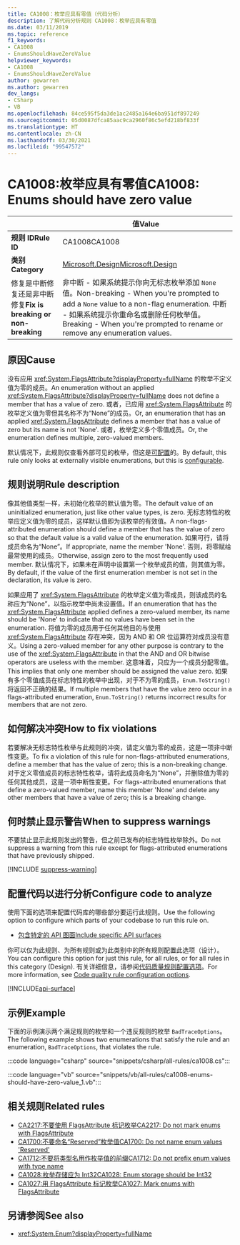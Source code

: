 ```yaml
---
title: CA1008：枚举应具有零值（代码分析）
description: 了解代码分析规则 CA1008：枚举应具有零值
ms.date: 03/11/2019
ms.topic: reference
f1_keywords:
- CA1008
- EnumsShouldHaveZeroValue
helpviewer_keywords:
- CA1008
- EnumsShouldHaveZeroValue
author: gewarren
ms.author: gewarren
dev_langs:
- CSharp
- VB
ms.openlocfilehash: 84ce595f5da3de1ac2485a164e6ba951df897249
ms.sourcegitcommit: 05d0087dfca85aac9ca2960f86c5efd218bf833f
ms.translationtype: HT
ms.contentlocale: zh-CN
ms.lasthandoff: 03/30/2021
ms.locfileid: "99547572"
---
```

# <a name="ca1008-enums-should-have-zero-value"></a><span data-ttu-id="667f3-103">CA1008:枚举应具有零值</span><span class="sxs-lookup"><span data-stu-id="667f3-103">CA1008: Enums should have zero value</span></span>

| | <span data-ttu-id="667f3-104">值</span><span class="sxs-lookup"><span data-stu-id="667f3-104">Value</span></span> |
|-|-|
| <span data-ttu-id="667f3-105">**规则 ID**</span><span class="sxs-lookup"><span data-stu-id="667f3-105">**Rule ID**</span></span> |<span data-ttu-id="667f3-106">CA1008</span><span class="sxs-lookup"><span data-stu-id="667f3-106">CA1008</span></span>|
| <span data-ttu-id="667f3-107">**类别**</span><span class="sxs-lookup"><span data-stu-id="667f3-107">**Category**</span></span> |[<span data-ttu-id="667f3-108">Microsoft.Design</span><span class="sxs-lookup"><span data-stu-id="667f3-108">Microsoft.Design</span></span>](design-warnings.md)|
| <span data-ttu-id="667f3-109">修复是中断修复还是非中断修复</span><span class="sxs-lookup"><span data-stu-id="667f3-109">**Fix is breaking or non-breaking**</span></span> |<span data-ttu-id="667f3-110">非中断 - 如果系统提示你向无标志枚举添加 `None` 值。</span><span class="sxs-lookup"><span data-stu-id="667f3-110">Non-breaking - When you're prompted to add a `None` value to a non-flag enumeration.</span></span> <span data-ttu-id="667f3-111">中断 - 如果系统提示你重命名或删除任何枚举值。</span><span class="sxs-lookup"><span data-stu-id="667f3-111">Breaking - When you're prompted to rename or remove any enumeration values.</span></span>|

## <a name="cause"></a><span data-ttu-id="667f3-112">原因</span><span class="sxs-lookup"><span data-stu-id="667f3-112">Cause</span></span>

<span data-ttu-id="667f3-113">没有应用 <xref:System.FlagsAttribute?displayProperty=fullName> 的枚举不定义值为零的成员。</span><span class="sxs-lookup"><span data-stu-id="667f3-113">An enumeration without an applied <xref:System.FlagsAttribute?displayProperty=fullName> does not define a member that has a value of zero.</span></span> <span data-ttu-id="667f3-114">或者，已应用 <xref:System.FlagsAttribute> 的枚举定义值为零但其名称不为“None”的成员。</span><span class="sxs-lookup"><span data-stu-id="667f3-114">Or, an enumeration that has an applied <xref:System.FlagsAttribute> defines a member that has a value of zero but its name is not 'None'.</span></span> <span data-ttu-id="667f3-115">或者，枚举定义多个零值成员。</span><span class="sxs-lookup"><span data-stu-id="667f3-115">Or, the enumeration defines multiple, zero-valued members.</span></span>

<span data-ttu-id="667f3-116">默认情况下，此规则仅查看外部可见的枚举，但这是[可配置](#configure-code-to-analyze)的。</span><span class="sxs-lookup"><span data-stu-id="667f3-116">By default, this rule only looks at externally visible enumerations, but this is [configurable](#configure-code-to-analyze).</span></span>

## <a name="rule-description"></a><span data-ttu-id="667f3-117">规则说明</span><span class="sxs-lookup"><span data-stu-id="667f3-117">Rule description</span></span>

<span data-ttu-id="667f3-118">像其他值类型一样，未初始化枚举的默认值为零。</span><span class="sxs-lookup"><span data-stu-id="667f3-118">The default value of an uninitialized enumeration, just like other value types, is zero.</span></span> <span data-ttu-id="667f3-119">无标志特性的枚举应定义值为零的成员，这样默认值即为该枚举的有效值。</span><span class="sxs-lookup"><span data-stu-id="667f3-119">A non-flags-attributed enumeration should define a member that has the value of zero so that the default value is a valid value of the enumeration.</span></span> <span data-ttu-id="667f3-120">如果可行，请将成员命名为“None”。</span><span class="sxs-lookup"><span data-stu-id="667f3-120">If appropriate, name the member 'None'.</span></span> <span data-ttu-id="667f3-121">否则，将零赋给最常使用的成员。</span><span class="sxs-lookup"><span data-stu-id="667f3-121">Otherwise, assign zero to the most frequently used member.</span></span> <span data-ttu-id="667f3-122">默认情况下，如果未在声明中设置第一个枚举成员的值，则其值为零。</span><span class="sxs-lookup"><span data-stu-id="667f3-122">By default, if the value of the first enumeration member is not set in the declaration, its value is zero.</span></span>

<span data-ttu-id="667f3-123">如果应用了 <xref:System.FlagsAttribute> 的枚举定义值为零成员，则该成员的名称应为“None”，以指示枚举中尚未设置值。</span><span class="sxs-lookup"><span data-stu-id="667f3-123">If an enumeration that has the <xref:System.FlagsAttribute> applied defines a zero-valued member, its name should be 'None' to indicate that no values have been set in the enumeration.</span></span> <span data-ttu-id="667f3-124">将值为零的成员用于任何其他目的与使用 <xref:System.FlagsAttribute> 存在冲突，因为 AND 和 OR 位运算符对成员没有意义。</span><span class="sxs-lookup"><span data-stu-id="667f3-124">Using a zero-valued member for any other purpose is contrary to the use of the <xref:System.FlagsAttribute> in that the AND and OR bitwise operators are useless with the member.</span></span> <span data-ttu-id="667f3-125">这意味着，只应为一个成员分配零值。</span><span class="sxs-lookup"><span data-stu-id="667f3-125">This implies that only one member should be assigned the value zero.</span></span> <span data-ttu-id="667f3-126">如果有多个零值成员在标志特性的枚举中出现，对于不为零的成员，`Enum.ToString()` 将返回不正确的结果。</span><span class="sxs-lookup"><span data-stu-id="667f3-126">If multiple members that have the value zero occur in a flags-attributed enumeration, `Enum.ToString()` returns incorrect results for members that are not zero.</span></span>

## <a name="how-to-fix-violations"></a><span data-ttu-id="667f3-127">如何解决冲突</span><span class="sxs-lookup"><span data-stu-id="667f3-127">How to fix violations</span></span>

<span data-ttu-id="667f3-128">若要解决无标志特性枚举与此规则的冲突，请定义值为零的成员，这是一项非中断性变更。</span><span class="sxs-lookup"><span data-stu-id="667f3-128">To fix a violation of this rule for non-flags-attributed enumerations, define a member that has the value of zero; this is a non-breaking change.</span></span> <span data-ttu-id="667f3-129">对于定义零值成员的标志特性枚举，请将此成员命名为“None”，并删除值为零的任何其他成员，这是一项中断性变更。</span><span class="sxs-lookup"><span data-stu-id="667f3-129">For flags-attributed enumerations that define a zero-valued member, name this member 'None' and delete any other members that have a value of zero; this is a breaking change.</span></span>

## <a name="when-to-suppress-warnings"></a><span data-ttu-id="667f3-130">何时禁止显示警告</span><span class="sxs-lookup"><span data-stu-id="667f3-130">When to suppress warnings</span></span>

<span data-ttu-id="667f3-131">不要禁止显示此规则发出的警告，但之前已发布的标志特性枚举除外。</span><span class="sxs-lookup"><span data-stu-id="667f3-131">Do not suppress a warning from this rule except for flags-attributed enumerations that have previously shipped.</span></span>

[!INCLUDE [suppress-warning](../../../../includes/code-analysis/suppress-warning.md)]

## <a name="configure-code-to-analyze"></a><span data-ttu-id="667f3-132">配置代码以进行分析</span><span class="sxs-lookup"><span data-stu-id="667f3-132">Configure code to analyze</span></span>

<span data-ttu-id="667f3-133">使用下面的选项来配置代码库的哪些部分要运行此规则。</span><span class="sxs-lookup"><span data-stu-id="667f3-133">Use the following option to configure which parts of your codebase to run this rule on.</span></span>

- [<span data-ttu-id="667f3-134">包含特定的 API 图面</span><span class="sxs-lookup"><span data-stu-id="667f3-134">Include specific API surfaces</span></span>](#include-specific-api-surfaces)

<span data-ttu-id="667f3-135">你可以仅为此规则、为所有规则或为此类别中的所有规则配置此选项（设计）。</span><span class="sxs-lookup"><span data-stu-id="667f3-135">You can configure this option for just this rule, for all rules, or for all rules in this category (Design).</span></span> <span data-ttu-id="667f3-136">有关详细信息，请参阅[代码质量规则配置选项](../code-quality-rule-options.md)。</span><span class="sxs-lookup"><span data-stu-id="667f3-136">For more information, see [Code quality rule configuration options](../code-quality-rule-options.md).</span></span>

[!INCLUDE[api-surface](~/includes/code-analysis/api-surface.md)]

## <a name="example"></a><span data-ttu-id="667f3-137">示例</span><span class="sxs-lookup"><span data-stu-id="667f3-137">Example</span></span>

<span data-ttu-id="667f3-138">下面的示例演示两个满足规则的枚举和一个违反规则的枚举 `BadTraceOptions`。</span><span class="sxs-lookup"><span data-stu-id="667f3-138">The following example shows two enumerations that satisfy the rule and an enumeration, `BadTraceOptions`, that violates the rule.</span></span>

:::code language="csharp" source="snippets/csharp/all-rules/ca1008.cs":::

:::code language="vb" source="snippets/vb/all-rules/ca1008-enums-should-have-zero-value_1.vb":::

## <a name="related-rules"></a><span data-ttu-id="667f3-139">相关规则</span><span class="sxs-lookup"><span data-stu-id="667f3-139">Related rules</span></span>

- [<span data-ttu-id="667f3-140">CA2217:不要使用 FlagsAttribute 标记枚举</span><span class="sxs-lookup"><span data-stu-id="667f3-140">CA2217: Do not mark enums with FlagsAttribute</span></span>](ca2217.md)
- [<span data-ttu-id="667f3-141">CA1700:不要命名“Reserved”枚举值</span><span class="sxs-lookup"><span data-stu-id="667f3-141">CA1700: Do not name enum values 'Reserved'</span></span>](ca1700.md)
- [<span data-ttu-id="667f3-142">CA1712:不要将类型名用作枚举值的前缀</span><span class="sxs-lookup"><span data-stu-id="667f3-142">CA1712: Do not prefix enum values with type name</span></span>](ca1712.md)
- [<span data-ttu-id="667f3-143">CA1028:枚举存储应为 Int32</span><span class="sxs-lookup"><span data-stu-id="667f3-143">CA1028: Enum storage should be Int32</span></span>](ca1028.md)
- [<span data-ttu-id="667f3-144">CA1027:用 FlagsAttribute 标记枚举</span><span class="sxs-lookup"><span data-stu-id="667f3-144">CA1027: Mark enums with FlagsAttribute</span></span>](ca1027.md)

## <a name="see-also"></a><span data-ttu-id="667f3-145">另请参阅</span><span class="sxs-lookup"><span data-stu-id="667f3-145">See also</span></span>

- <xref:System.Enum?displayProperty=fullName>
